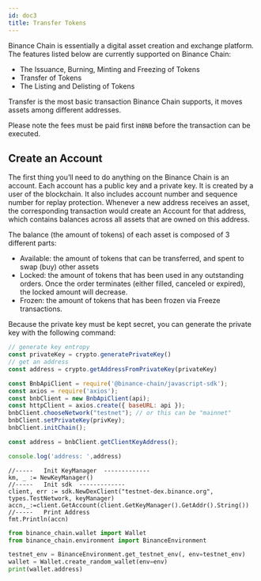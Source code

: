 ```yaml
---
id: doc3
title: Transfer Tokens
---
```


Binance Chain is essentially a digital asset creation and exchange platform.
The features listed below are currently supported on Binance Chain:

* The Issuance, Burning, Minting and Freezing of Tokens
* Transfer of Tokens
* The Listing and Delisting of Tokens

Transfer is the most basic transaction Binance Chain supports, it moves assets among different addresses.

Please note the fees must be paid first in`BNB` before the transaction can be executed.



## Create an Account

The first thing you’ll need to do anything on the Binance Chain is an account. Each account has a public key and a private key. It is created by a user of the blockchain. It also includes account number and sequence number for replay protection. Whenever a new address receives an asset, the corresponding transaction would create an Account for that address, which contains balances across all assets that are owned on this address.

The balance (the amount of tokens) of each asset is composed of 3 different parts:

* Available: the amount of tokens that can be transferred, and spent to swap (buy) other assets
* Locked: the amount of tokens that has been used in any outstanding orders. Once the order terminates (either filled, canceled or expired), the locked amount will decrease.
* Frozen: the amount of tokens that has been frozen via Freeze transactions.

Because the private key must be kept secret, you can generate the private key with the following command:

<!--DOCUSAURUS_CODE_TABS-->
<!--JavaScript-->

```js
// generate key entropy
const privateKey = crypto.generatePrivateKey()
// get an address
const address = crypto.getAddressFromPrivateKey(privateKey)

const BnbApiClient = require('@binance-chain/javascript-sdk');
const axios = require('axios');
const bnbClient = new BnbApiClient(api);
const httpClient = axios.create({ baseURL: api });
bnbClient.chooseNetwork("testnet"); // or this can be "mainnet"
bnbClient.setPrivateKey(privKey);
bnbClient.initChain();

const address = bnbClient.getClientKeyAddress();

console.log('address: ',address)
```
<!--Golang-->

```golang
//-----   Init KeyManager  -------------
km, _ := NewKeyManager()
//-----   Init sdk  -------------
client, err := sdk.NewDexClient("testnet-dex.binance.org", types.TestNetwork, keyManager)
accn,_:=client.GetAccount(client.GetKeyManager().GetAddr().String())
//-----   Print Address
fmt.Println(accn)
```

<!--python-->

```py
from binance_chain.wallet import Wallet
from binance_chain.environment import BinanceEnvironment

testnet_env = BinanceEnvironment.get_testnet_env(, env=testnet_env)
wallet = Wallet.create_random_wallet(env=env)
print(wallet.address)
```

<!--END_DOCUSAURUS_CODE_TABS-->